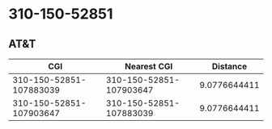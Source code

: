 # 310-150-52851
## AT&T


| CGI | Nearest CGI | Distance |
|-----|-------------|----------|
| 310-150-52851-107883039 | 310-150-52851-107903647 | 9.0776644411 |
| 310-150-52851-107903647 | 310-150-52851-107883039 | 9.0776644411 |

